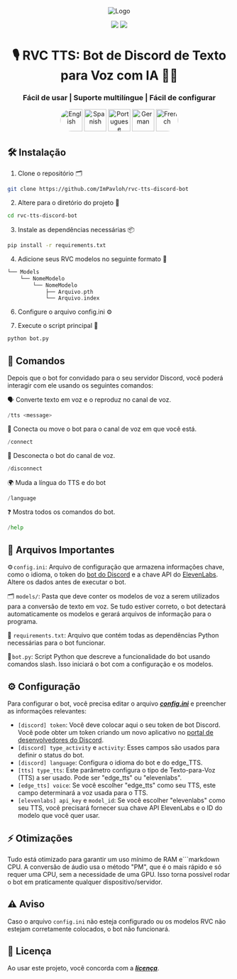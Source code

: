 <div align="center">
  
![Logo](https://support.discord.com/hc/article_attachments/115002567312/Robot.gif)
  
<a href="https://github.com/ImPavloh/rvc-tts-discord-bot" target="_blank"><img src="https://img.shields.io/github/license/impavloh/rvc-tts-discord-bot?style=for-the-badge&logo=github&logoColor=white"></a>
<a href="https://twitter.com/ImPavloh" target="_blank"><img src="https://img.shields.io/badge/Pavloh-%231DA1F2.svg?style=for-the-badge&logo=twitter&logoColor=white"></a>

<h1>🎙️ RVC TTS: Bot de Discord de Texto para Voz com IA 🤖💬</h1>
<h3>Fácil de usar | Suporte multilíngue | Fácil de configurar</h3>
<a href="README.md"><img alt="English" src="https://unpkg.com/language-icons/icons/en.svg" width="50px" style="border-top-left-radius: 25px; border-bottom-left-radius: 25px;"></a>
<a href="README_es.md"><img alt="Spanish" src="https://unpkg.com/language-icons/icons/es.svg" width="50px"></a>
<a href="README_pt.md"><img alt="Portuguese" src="https://unpkg.com/language-icons/icons/pt.svg" width="50px"></a>
<a href="README_de.md"><img alt="German" src="https://unpkg.com/language-icons/icons/de.svg" width="50px"></a>
<a href="README_fr.md"><img alt="French" src="https://unpkg.com/language-icons/icons/fr.svg" width="50px" style="border-top-right-radius: 25px; border-bottom-right-radius: 25px;"></a>
</div>

## 🛠️ Instalação

1. Clone o repositório 🗂️ 
```bash
git clone https://github.com/ImPavloh/rvc-tts-discord-bot
```

2. Altere para o diretório do projeto 📁 
```bash
cd rvc-tts-discord-bot
```

3. Instale as dependências necessárias 📦
```bash
pip install -r requirements.txt
```

4. Adicione seus RVC modelos no seguinte formato 📂
```Swift
└── Models
    └── NomeModelo
        └── NomeModelo
            ├── Arquivo.pth
            └── Arquivo.index
```

6. Configure o arquivo config.ini ⚙️

7. Execute o script principal 🚀
```bash
python bot.py
```

## 📝 Comandos 

Depois que o bot for convidado para o seu servidor Discord, você poderá interagir com ele usando os seguintes comandos:

🗣️ Converte texto em voz e o reproduz no canal de voz.
```python
/tts <message>
```

🔗 Conecta ou move o bot para o canal de voz em que você está.
```python
/connect
```

🔌 Desconecta o bot do canal de voz.
```python
/disconnect
```

🌍 Muda a língua do TTS e do bot
```python
/language
```

❓ Mostra todos os comandos do bot.
```python
/help
```

## 📄 Arquivos Importantes

⚙️ `config.ini`: Arquivo de configuração que armazena informações chave, como o idioma, o token do [bot do Discord](https://discord.com/developers/applications) e a chave API do [ElevenLabs](https://elevenlabs.io). Altere os dados antes de executar o bot.

🗂️ `models/`: Pasta que deve conter os modelos de voz a serem utilizados para a conversão de texto em voz. Se tudo estiver correto, o bot detectará automaticamente os modelos e gerará arquivos de informação para o programa.

📑 `requirements.txt`: Arquivo que contém todas as dependências Python necessárias para o bot funcionar.

🤖 `bot.py`: Script Python que descreve a funcionalidade do bot usando comandos slash. Isso iniciará o bot com a configuração e os modelos.

## ⚙️ Configuração

Para configurar o bot, você precisa editar o arquivo ***[config.ini](https://github.com/ImPavloh/cpu-rvc-tts-discord-bot/blob/main/config.ini)*** e preencher as informações relevantes:

- `[discord] token`: Você deve colocar aqui o seu token de bot Discord. Você pode obter um token criando um novo aplicativo no [portal de desenvolvedores do Discord](https://discord.com/developers/applications).
- `[discord] type_activity` e `activity`: Esses campos são usados para definir o status do bot.
- `[discord] language`: Configura o idioma do bot e do edge_TTS.
- `[tts] type_tts`: Este parâmetro configura o tipo de Texto-para-Voz (TTS) a ser usado. Pode ser "edge_tts" ou "elevenlabs".
- `[edge_tts] voice`: Se você escolher "edge_tts" como seu TTS, este campo determinará a voz usada para o TTS.
- `[elevenlabs] api_key` e `model_id`: Se você escolher "elevenlabs" como seu TTS, você precisará fornecer sua chave API ElevenLabs e o ID do modelo que você quer usar.

## ⚡ Otimizações

Tudo está otimizado para garantir um uso mínimo de RAM e```markdown
CPU. A conversão de áudio usa o método "PM", que é o mais rápido e só requer uma CPU, sem a necessidade de uma GPU. Isso torna possível rodar o bot em praticamente qualquer dispositivo/servidor.

## ⚠️ Aviso

Caso o arquivo `config.ini` não esteja configurado ou os modelos RVC não estejam corretamente colocados, o bot não funcionará.

## 📝 Licença

Ao usar este projeto, você concorda com a ***[licença](https://github.com/ImPavloh/rvc-tts-discord-bot/blob/main/LICENSE)***.
